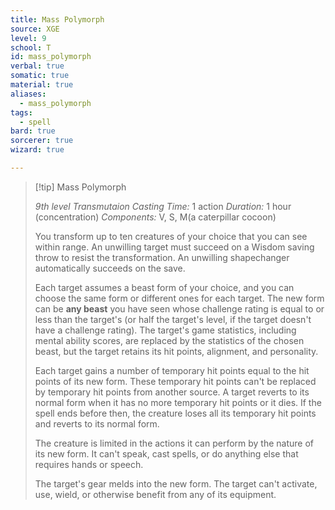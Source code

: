 ```yaml
---
title: Mass Polymorph
source: XGE
level: 9
school: T
id: mass_polymorph
verbal: true
somatic: true
material: true
aliases:
  - mass_polymorph
tags:
  - spell
bard: true
sorcerer: true
wizard: true

---
```

>[!tip] Mass Polymorph
>
> *9th level Transmutaion*
> *Casting Time:* 1 action
> *Duration:* 1 hour (concentration)
> *Components:* V, S, M(a caterpillar cocoon)
>
>You transform up to ten creatures of your choice that you can see within range. An unwilling target must succeed on a Wisdom saving throw to resist the transformation. An unwilling shapechanger automatically succeeds on the save.
>
>Each target assumes a beast form of your choice, and you can choose the same form or different ones for each target. The new form can be **any beast** you have seen whose challenge rating is equal to or less than the target's (or half the target's level, if the target doesn't have a challenge rating). The target's game statistics, including mental ability scores, are replaced by the statistics of the chosen beast, but the target retains its hit points, alignment, and personality.
>
>Each target gains a number of temporary hit points equal to the hit points of its new form. These temporary hit points can't be replaced by temporary hit points from another source. A target reverts to its normal form when it has no more temporary hit points or it dies. If the spell ends before then, the creature loses all its temporary hit points and reverts to its normal form.
>
>The creature is limited in the actions it can perform by the nature of its new form. It can't speak, cast spells, or do anything else that requires hands or speech.
>
>The target's gear melds into the new form. The target can't activate, use, wield, or otherwise benefit from any of its equipment.
>

